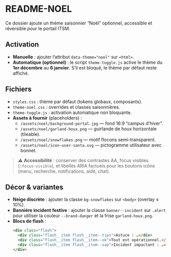 # README-NOEL

Ce dossier ajoute un thème saisonnier “Noël” optionnel, accessible et réversible pour le portail ITSM.

## Activation

- **Manuelle** : ajouter l’attribut `data-theme="noel"` sur `<html>`.
- **Automatique (optionnel)** : le script `theme-toggle.js` active le thème du **1er décembre** au **6 janvier**. S’il est bloqué, le thème par défaut reste affiché.

## Fichiers

- `styles.css` : thème par défaut (tokens globaux, composants).
- `theme-noel.css` : overrides et classes saisonnières.
- `theme-toggle.js` : activation automatique non bloquante.
- **Assets à fournir** (placeholders) :
  - `/assets/noel/background-portal.jpg` — fond 16:9 “campus d’hiver”.
  - `/assets/noel/garland-houx.png` — guirlande de houx horizontale (tileable).
  - `/assets/noel/snowflakes.png` — motif flocons semi-transparent.
  - `/assets/noel/icon-user-santa.svg` — pictogramme utilisateur avec bonnet.

> ⚠️ **Accessibilité** : conserver des contrastes AA, focus visibles (`:focus-visible`), et libellés ARIA factuels pour les boutons icône (menu, recherche, notifications, aide, chat).

## Décor & variantes

- **Neige discrète** : ajouter la classe `bg-snowflakes` sur `<body>` (overlay ≤ 10%).
- **Bannière incident festive** : ajouter la classe `banner--incident` sur `.alert` pour utiliser la couleur `--brand-danger` et la frise `garland-houx.png`.
- **Blocs de flash** :
  ```html
  <div class="flash">
    <div class="flash__item flash__item--tips">Astuce : …</div>
    <div class="flash__item flash__item--ok">Tout est opérationnel.</div>
    <div class="flash__item flash__item--sap">Incident impactant : …</div>
  </div>
